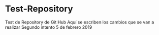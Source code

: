 # Test-Repository
Test de Repository de  Git Hub
Aquí se escriben los cambios que se van a realizar
Segundo intento 5 de febrero 2019
